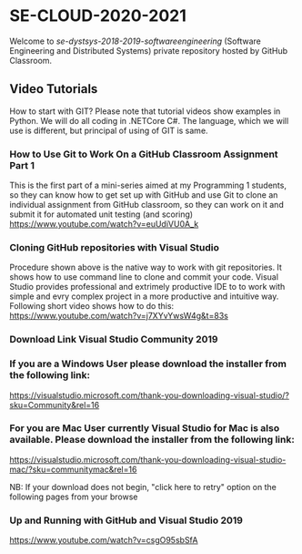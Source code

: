 # SE-CLOUD-2020-2021
Welcome to *se-dystsys-2018-2019-softwareengineering* (Software Engineering and Distributed Systems) private repository hosted by GitHub Classroom.

## Video Tutorials
How to start with GIT? Please note that tutorial videos show examples in Python. We will do all coding in .NETCore C#. The language, which we will use is different, but principal of using of GIT is same. 

### How to Use Git to Work On a GitHub Classroom Assignment Part 1
This is the first part of a mini-series aimed at my Programming 1 students, so they can know how to get set up with GitHub and use Git to clone an individual assignment from GitHub classroom, so they can work on it and submit it for automated unit testing (and scoring)
https://www.youtube.com/watch?v=euUdiVU0A_k

### Cloning GitHub repositories with Visual Studio
Procedure shown above is the native way to work with git repositories. It shows how to use command line to clone and commit your code.
Visual Studio provides professional and extrimely productive IDE to to work with simple and evry complex project in a more productive and intuitive way. 
Following short video shows how to do this:
https://www.youtube.com/watch?v=j7XYvYwsW4g&t=83s


### Download Link Visual Studio Community 2019

### If you are a Windows User please download the installer from the following link:
https://visualstudio.microsoft.com/thank-you-downloading-visual-studio/?sku=Community&rel=16

### For you are Mac User currently Visual Studio for Mac is also available. Please download the installer from the following link:
https://visualstudio.microsoft.com/thank-you-downloading-visual-studio-mac/?sku=communitymac&rel=16

NB: If your download does not begin, "click here to retry" option on the following pages from your browse

### Up and Running with GitHub and Visual Studio 2019

https://www.youtube.com/watch?v=csgO95sbSfA

